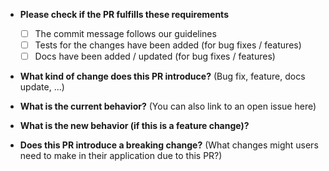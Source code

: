 
* **Please check if the PR fulfills these requirements**
  * [ ] The commit message follows our guidelines
  * [ ] Tests for the changes have been added (for bug fixes / features)
  * [ ] Docs have been added / updated (for bug fixes / features)

* **What kind of change does this PR introduce?** (Bug fix, feature, docs update, ...)

* **What is the current behavior?** (You can also link to an open issue here)

* **What is the new behavior (if this is a feature change)?**

* **Does this PR introduce a breaking change?** (What changes might users need to make in their application due to this PR?)
